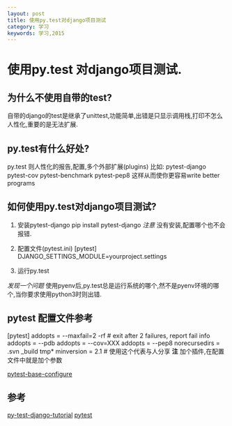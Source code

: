 ```yaml
---
layout: post
title: 使用py.test对django项目测试
category: 学习
keywords: 学习,2015
---
```


# 使用py.test 对django项目测试.

## 为什么不使用自带的test?
自带的django的test是继承了unittest,功能简单,出错是只显示调用栈,打印不怎么人性化,重要的是无法扩展.

## py.test有什么好处?
py.test 则人性化的报告,配置,多个外部扩展(plugins)
比如:
pytest-django
pytest-cov
pytest-benchmark
pytest-pep8
这样从而使你更容易write better programs


## 如何使用py.test对django项目测试?

1. 安装pytest-django
pip install pytest-django
*注意*
没有安装,配置哪个也不会报错.

2. 配置文件(pytest.ini)
[pytest]
DJANGO_SETTINGS_MODULE=yourproject.settings

3. 运行py.test

*发现一个问题*
使用pyenv后,py.test总是运行系统的哪个,然不是pyenv环境的哪个,当你要求使用python3时则出错.


## pytest 配置文件参考

[pytest]
addopts = --maxfail=2 -rf  # exit after 2 failures, report fail info
addopts = --pdb
addopts = --cov=XXX
addopts = --pep8
norecursedirs = .svn _build tmp*
minversion = 2.1 # 使用这个代表与人分享
**注**
加个插件,在配置文件中就是加个参数


[pytest-base-configure][c]

## 参考
[py-test-django-tutorial][a]
[pytest][b]

[a]: http://pytest-django.readthedocs.org/en/latest/tutorial.html
[b]: http://pytest.org/latest/
[c]: http://pytest.org/latest/customize.html
